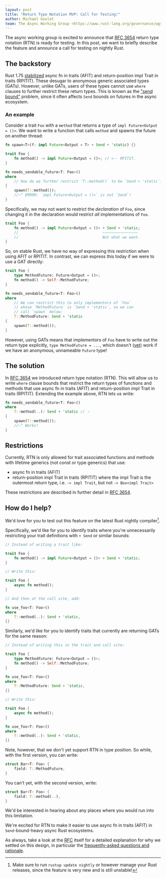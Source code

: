 ```yaml
---
layout: post
title: "Return Type Notation MVP: Call for Testing!"
author: Michael Goulet
team: The Async Working Group <https://www.rust-lang.org/governance/wgs/wg-async>
---
```


The async working group is excited to announce that [RFC 3654] return type notation (RTN) is ready for testing. In this post, we want to briefly describe the feature and announce a call for testing on nightly Rust.

## The backstory

Rust 1.75 [stabilized](https://blog.rust-lang.org/2023/12/21/async-fn-rpit-in-traits.html) async fn in traits (AFIT) and return-position impl Trait in traits (RPITIT). These desugar to anonymous generic associated types (GATs). However, unlike GATs, users of these types cannot use `where` clauses to further restrict these return types. This is known as the ["send bound"](https://smallcultfollowing.com/babysteps/blog/2023/02/01/async-trait-send-bounds-part-1-intro/) problem, since it often affects `Send` bounds on futures in the async ecosystem.

### An example

Consider a trait `Foo` with a `method` that returns a type of `impl Future<Output = ()>`. We want to write a function that calls `method` and spawns the future on another thread:

```rust
fn spawn<T>(f: impl Future<Output = T> + Send + 'static) {}

trait Foo {
    fn method() -> impl Future<Output = ()>; // <-- RPITIT.
}

fn needs_sendable_future<T: Foo>()
where
    // How do we further restrict `T::method()` to be `Send + 'static`?
{
    spawn(T::method());
    //~^ ERROR: `impl Future<Output = ()>` is not `Send`!
}
```

Specifically, we may not want to restrict the *declaration* of `Foo`, since changing it in the declaration would restrict *all* implementations of `Foo`.

```rust
trait Foo {
    fn method() -> impl Future<Output = ()> + Send + 'static;
    //                                      ~~~~~~~~~~~~~~~~
    //                                      Not what we want.
}
```

So, on stable Rust, we have no way of expressing this restriction when using AFIT or RPITIT. In contrast, we can express this today if we were to use a GAT directly:

```rust
trait Foo {
    type MethodFuture: Future<Output = ()>;
    fn method() -> Self::MethodFuture;
}

fn needs_sendable_future<T: Foo>()
where
    // We can restrict this to only implementors of `Foo`
    // whose `MethodFuture` is `Send + 'static`, so we can
    // call `spawn` below:
    T::MethodFuture: Send + 'static
{
    spawn(T::method());
}
```

However, using GATs means that implementors of `Foo` have to write out the return type explicitly, `type MethodFuture = ...`, which doesn't ([yet](https://github.com/rust-lang/rust/pull/120700)) work if we have an anonymous, unnameable `Future` type!

## The solution

In [RFC 3654] we introduced return type notation (RTN). This will allow us to write `where` clause bounds that restrict the return types of functions and methods that use async fn in traits (AFIT) and return-position impl Trait in traits (RPITIT). Extending the example above, RTN lets us write:

```rust
fn needs_sendable_future<T: Foo>()
where
    T::method(..): Send + 'static // ✨
{
    spawn(T::method());
    //~^ Works!
}
```

## Restrictions

Currently, RTN is only allowed for trait associated functions and methods with lifetime generics (not const or type generics) that use:

* async fn in traits (AFIT)
* return-position impl Trait in traits (RPITIT) where the impl Trait is the outermost return type, i.e. `-> impl Trait`, but not `-> Box<impl Trait>`

These restrictions are described in further detail in [RFC 3654].

## How do I help?

We'd love for you to test out this feature on the latest Rust nightly compiler[^nightly].

[^nightly]: Make sure to run `rustup update nightly` or however manage your Rust releases, since the feature is very new and is still unstable!

Specifically, we'd like for you to identify traits where you're unnecessarily restricting your trait definitions with `+ Send` or similar bounds:

```rust
// Instead of writing a trait like:

trait Foo {
    fn method() -> impl Future<Output = ()> + Send + 'static;
}

// Write this:

trait Foo {
    async fn method();
}

// And then at the call site, add:

fn use_foo<T: Foo>()
where
    T::method(..): Send + 'static,
{}
```

Similarly, we'd like for you to identify traits that currently are returning GATs for the same reason:

```rust
// Instead of writing this in the trait and call site:

trait Foo {
    type MethodFuture: Future<Output = ()>;
    fn method() -> Self::MethodFuture;
}

fn use_foo<T: Foo>()
where
    T::MethodFuture: Send + 'static,
{}

// Write this:

trait Foo {
    async fn method();
}

fn use_foo<T: Foo>()
where
    T::method(..): Send + 'static,
{}
```

Note, however, that we don't yet support RTN in type position. So while, with the first version, you can write:

```rust
struct Bar<T: Foo> {
    field: T::MethodFuture,
}
```

You can't yet, with the second version, write:

```rust
struct Bar<T: Foo> {
    field: T::method(..),
}
```

We'd be interested in hearing about any places where you would run into this limitation.

We're excited for RTN to make it easier to use async fn in traits (AFIT) in `Send`-bound-heavy async Rust ecosystems.

As always, take a look at the [RFC][RFC 3654] itself for a detailed explanation for why we settled on this design, in particular the [frequently-asked questions and rationale](https://rust-lang.github.io/rfcs/3654-return-type-notation.html#rationale-and-alternatives).

[RFC 3654]: https://rust-lang.github.io/rfcs/3654-return-type-notation.html
[RFC 3425]: https://rust-lang.github.io/rfcs/3425-return-position-impl-trait-in-traits.html
